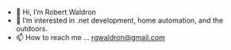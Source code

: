 - 👋 Hi, I’m Robert Waldron
- 👀 I’m interested in .net development, home automation, and the outdoors.
- 📫 How to reach me ... rgwaldron@gmail.com

<!---
rgwaldron/rgwaldron is a ✨ special ✨ repository because its `README.md` (this file) appears on your GitHub profile.
You can click the Preview link to take a look at your changes.
--->
